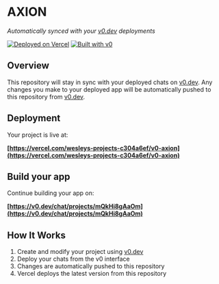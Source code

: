 # AXION

*Automatically synced with your [v0.dev](https://v0.dev) deployments*

[![Deployed on Vercel](https://img.shields.io/badge/Deployed%20on-Vercel-black?style=for-the-badge&logo=vercel)](https://vercel.com/wesleys-projects-c304a6ef/v0-axion)
[![Built with v0](https://img.shields.io/badge/Built%20with-v0.dev-black?style=for-the-badge)](https://v0.dev/chat/projects/mQkHi8gAaOm)

## Overview

This repository will stay in sync with your deployed chats on [v0.dev](https://v0.dev).
Any changes you make to your deployed app will be automatically pushed to this repository from [v0.dev](https://v0.dev).

## Deployment

Your project is live at:

**[https://vercel.com/wesleys-projects-c304a6ef/v0-axion](https://vercel.com/wesleys-projects-c304a6ef/v0-axion)**

## Build your app

Continue building your app on:

**[https://v0.dev/chat/projects/mQkHi8gAaOm](https://v0.dev/chat/projects/mQkHi8gAaOm)**

## How It Works

1. Create and modify your project using [v0.dev](https://v0.dev)
2. Deploy your chats from the v0 interface
3. Changes are automatically pushed to this repository
4. Vercel deploys the latest version from this repository